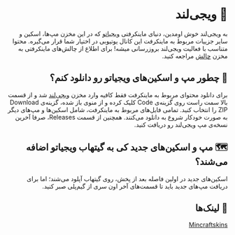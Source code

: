 
<div dir="rtl">

# 👾 ویجی‌لند
  
   به ویجی‌لند خوش اومدین، دنیای ماینکرفتی [ویجیاتو](https://vigiato.net) که در این مخزن مپ‌ها، اسکین و سایر جزییات مربوط به ماینکرفت این کانال یوتیوبی در اختیار شما قرار می‌گیره. محتوا متناسب با فعالیت ویجی‌لند بروزرسانی میشه!
  برای اطلاع از چالش‌های ماینکرفتی به مخزن [چالش](https://github.com/Vigiatonet/MinecraftChallange) مراجعه کنید. 

   ## 🤔 چطور مپ و اسکین‌های ویجیاتو رو دانلود کنم؟
  برای دانلود محتوای مربوط به ماینکرفت فقط کافیه وارد مخزن [ویجی‌لند](https://github.com/Vigiatonet/Vigiland) شد و از قسمت بالا سمت راست روی گزینه‌ی Code کلیک کرده و از منوی باز شده، گزینه‌ی Download ZIP را انتخاب کنید. تمامی فایل‌های مربوط به ماینکرفت، شامل اسکین‌ها و مپ‌های دیگر به صورت خودکار شروع به دانلود می‌کنند. همچنین از قسمت Releases، صرفا آخرین نسخه‌ی مپ ویجی‌لند رو دریافت کنید.

   ## 🗺️ مپ و اسکین‌های جدید کی به گیتهاب ویجیاتو اضافه می‌شند؟
   اسکین‌های جدید در اولین فاصله بعد از پخش، روی گیتهاب آپلود می‌شند؛ اما برای دریافت مپ‌های جدید باید تا قسمت‌های آخر اون سری از گیم‌پلی صبر کنید.

   ## 🔗 لینک‌ها
   [Mincraftskins](https://www.minecraftskins.com/profile/personal/my-skins/show)
   

  
  </div>
